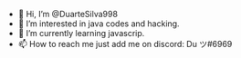 - 👋 Hi, I’m @DuarteSilva998
- 👀 I’m interested in java codes and hacking.
- 🌱 I’m currently learning javascrip.
- 📫 How to reach me just add me on discord: Du ツ#6969

<!---
DuarteSilva998/DuarteSilva998 is a ✨ special ✨ repository because its `README.md` (this file) appears on your GitHub profile.
You can click the Preview link to take a look at your changes.
--->
